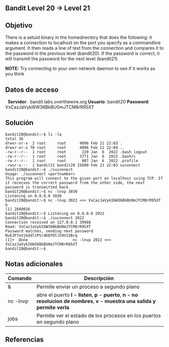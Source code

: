 ## Bandit Level 20 → Level 21

## Objetivo

There is a setuid binary in the homedirectory that does the following: it makes a connection to localhost on the port you specify as a commandline argument. It then reads a line of text from the connection and compares it to the password in the previous level (bandit20). If the password is correct, it will transmit the password for the next level (bandit21).

**NOTE:** Try connecting to your own network daemon to see if it works as you think

## Datos de acceso
 
**Servidor**:  bandit.labs.overthewire.org
**Usuario**: bandit20
**Password**: VxCazJaVykI6W36BkBU0mJTCM8rR95XT

## Solución

```
bandit20@bandit:~$ ls -la
total 36
drwxr-xr-x  2 root     root      4096 Feb 21 22:03 .
drwxr-xr-x 70 root     root      4096 Feb 21 22:04 ..
-rw-r--r--  1 root     root       220 Jan  6  2022 .bash_logout
-rw-r--r--  1 root     root      3771 Jan  6  2022 .bashrc
-rw-r--r--  1 root     root       807 Jan  6  2022 .profile
-rwsr-x---  1 bandit21 bandit20 15600 Feb 21 22:03 suconnect
bandit20@bandit:~$ ./suconnect
Usage: ./suconnect <portnumber>
This program will connect to the given port on localhost using TCP. If it receives the correct password from the other side, the next password is transmitted back.
bandit20@bandit:~$ nc -lnvp 3030 
Listening on 0.0.0.0 3030
bandit20@bandit:~$ nc -lnvp 2022 <<< VxCazJaVykI6W36BkBU0mJTCM8rR95XT &
[1] 2840016
bandit20@bandit:~$ Listening on 0.0.0.0 2022
bandit20@bandit:~$ ./suconnect 2022
Connection received on 127.0.0.1 39968
Read: VxCazJaVykI6W36BkBU0mJTCM8rR95XT
Password matches, sending next password
NvEJF7oVjkddltPSrdKEFOllh9V1IBcq
[1]+  Done                    nc -lnvp 2022 <<< VxCazJaVykI6W36BkBU0mJTCM8rR95XT
bandit20@bandit:~$ 
```

## Notas adicionales

| Comando | Descripción |
|------------|-------------|
|  & |  Permite enviar un proceso a segundo plano  |
|  nc -lnvp|  abre el puerto **l - listen**, **p - puerto**, **n - no resolucion de nombres**, **v - muestra una salida y permite verla**  |
|  jobs | Permite ver el estado de los procesos en los puertos en segundo plano  |

## Referencias